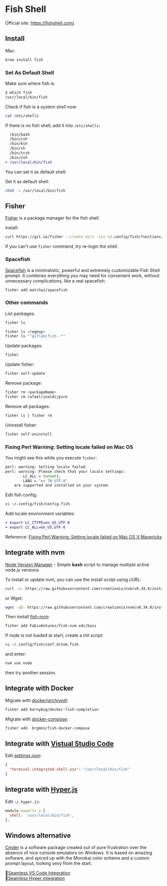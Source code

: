 # Fish Shell

Official site: <https://fishshell.com/>

## Install

Mac:

```bash
brew install fish
```

### Set As Default Shell<Badge text="optional" />

Make sure where fish is:

```bash
$ which fish
/usr/local/bin/fish
```

Check if fish is a system shell now:

```bash
cat /etc/shells
```

If there is no fish shell, add it into `/etc/shells`:

```diff
  /bin/bash
  /bin/csh
  /bin/ksh
  /bin/sh
  /bin/tcsh
  /bin/zsh
+ /usr/local/bin/fish
```

You can set it as default shell:

Set it as default shell:

```bash
chsh -s /usr/local/bin/fish
```

## Fisher

[Fisher](https://github.com/jorgebucaran/fisher) is a package manager for the fish shell.

Install:

```bash
curl https://git.io/fisher --create-dirs -sLo ~/.config/fish/functions/fisher.fish
```

If you can't use `fisher` command, try re-login the shell.

### Spacefish

[Spacefish](https://github.com/matchai/spacefish) is a minimalistic, powerful and extremely customizable Fish Shell prompt. It combines everything you may need for convenient work, without unnecessary complications, like a real spacefish.

```bash
fisher add matchai/spacefish
```

### Other commands

List packages:

```bash
fisher ls

fisher ls <regexp>
fisher ls "^gitlab|fish-.*"
```

Update packages:

```bash
fisher
```

Update fisher:

```bash
fisher self-update
```

Remove package:

```bash
fisher rm <packageName>
fisher rm rafaelrinaldi/pure
```

Remove all packages:

```bash
fisher ls | fisher rm
```

Uninstall fisher:

```bash
fisher self-uninstall
```

### Fixing Perl Warning: Setting locale failed on Mac OS

You might see this while you execute `fisher`:

```sh
perl: warning: Setting locale failed.
perl: warning: Please check that your locale settings:
        LC_ALL = (unset),
        LANG = "en_TW.UTF-8"
    are supported and installed on your system.
```

Edit fish config:

```sh
vi ~/.config/fish/config.fish
```

Add locale environment variables:

```diff
+ export LC_CTYPE=en_US.UTF-8
+ export LC_ALL=en_US.UTF-8
```

Reference: [Fixing Perl Warning: Setting locale failed on Mac OS X Mavericks](https://blogs.agilefaqs.com/2014/01/12/fixing-perl-warning-setting-locale-failed-on-mac-osx/)

## Integrate with nvm

[Node Version Manager](https://github.com/creationix/nvm) - Simple **bash** script to manage multiple active node.js versions

To install or update nvm, you can use the install script using cURL:

```bash
curl -o- https://raw.githubusercontent.com/creationix/nvm/v0.34.0/install.sh | bash
```

or Wget:

```bash
wget -qO- https://raw.githubusercontent.com/creationix/nvm/v0.34.0/install.sh | bash
```

Then install [fish-nvm](https://github.com/FabioAntunes/fish-nvm):

```bash
fisher add FabioAntunes/fish-nvm edc/bass
```

If node is not loaded at start, create a init script:

```bash
vi ~/.config/fish/conf.d/nvm.fish
```

and enter:

```bash
nvm use node
```

then try another session.

## Integrate with Docker

Migrate with [docker(_archived_)](https://github.com/barnybug-archive/docker-fish-completion):

```bash
fisher add barnybug/docker-fish-completion
```

Migrate with [docker-compose](https://github.com/brgmnn/fish-docker-compose):

```bash
fisher add  brgmnn/fish-docker-compose
```

## Integrate with [Vistual Studio Code](/tools/vscode)

Edit [settings.json](https://code.visualstudio.com/docs/getstarted/settings#_settings-file-locations):

```json
{
  "terminal.integrated.shell.osx": "/usr/local/bin/fish"
}
```

## Integrate with [Hyper.js](/tools/hyper)

Edit `~/.hyper.js`:

```js
module.exports = {
  shell: '/usr/local/bin/fish',
};
```

## Windows alternative

[Cmder](https://cmder.net/) is a software package created out of pure frustration over the absence of nice console emulators on Windows. It is based on amazing software, and spiced up with the Monokai color scheme and a custom prompt layout, looking sexy from the start.

🔗[Seamless VS Code Integration](https://github.com/cmderdev/cmder/wiki/Seamless-VS-Code-Integration)  
🔗[Seamless Hyper integration](https://github.com/cmderdev/cmder/wiki/Seamless-Hyper-integration)
